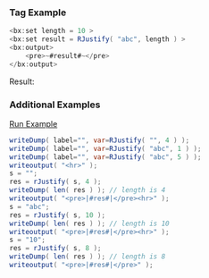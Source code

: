 ### Tag Example

 


```java
<bx:set length = 10 >
<bx:set result = RJustify( "abc", length ) >
<bx:output>
    <pre>~#result#~</pre>
</bx:output>
```

Result: 

### Additional Examples

<a href="https://try.boxlang.io/?code=eJwrL8osSXUpzS3QUMhJTErNsVVS0lEoSyyyDfIqLS7JTKvUUACJmChoKmhac5UToToxKRkoaEiqBlMkDfmlJQWlJUApm4wiOyWQcLGCLdAd1lxFqSBWEVxzMdhpqPak5mkogNSBzFPQ1wcJpJdkKGQWK5igG19QlGpXowxUrFxjow%2FioFoIchlWOw0NiLfU0IBEWw0NsFtqQbydFgStBFsHAFElmM4%3D" target="_blank">Run Example</a>

```java
writeDump( label="", var=RJustify( "", 4 ) );
writeDump( label="", var=RJustify( "abc", 1 ) );
writeDump( label="", var=RJustify( "abc", 5 ) );
writeoutput( "<hr>" );
s = "";
res = rJustify( s, 4 );
writeDump( len( res ) ); // length is 4
writeoutput( "<pre>|#res#|</pre><hr>" );
s = "abc";
res = rJustify( s, 10 );
writeDump( len( res ) ); // length is 10
writeoutput( "<pre>|#res#|</pre><hr>" );
s = "10";
res = rJustify( s, 8 );
writeDump( len( res ) ); // length is 8
writeoutput( "<pre>|#res#|</pre>" );

```



